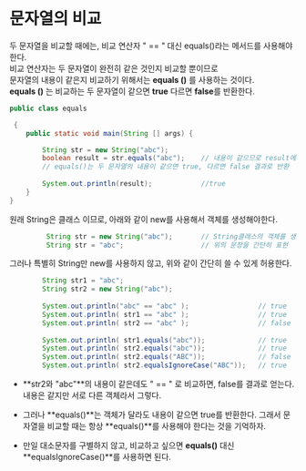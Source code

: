 # 문자열의 비교
두 문자열을 비교할 때에는, 비교 연산자 " == " 대신 equals()라는 메서드를 사용해야한다.<br>
비교 연산자는 두 문자열이 완전히 같은 것인지 비교할 뿐이므로<br>
문자열의 내용이 같은지 비교하기 위해서는 **equals ()** 를 사용하는 것이다.
<br> 
**equals ()** 는 비교하는 두 문자열이 같으면 **true** 다르면 **false**를 반환한다.
```java
public class equals

 {
	public static void main(String [] args) {

		String str = new String("abc");        
		boolean result = str.equals("abc");    // 내용이 같으므로 result에 true가 저장됨.
        // equals()는 두 문자열의 내용이 같으면 true, 다르면 false 결과로 반환
       
        System.out.println(result);            //true
    }
}
```
원래 String은 클래스 이므로, 아래와 같이 new를 사용해서 객체를 생성해야한다.
```java
         String str = new String("abc");       // String클래스의 객체를 생성
         String str = "abc";                   // 위의 문장을 간단히 표현
```       
그러나 특별히 String만 new를 사용하지 않고, 위와 같이 간단히 쓸 수 있게 허용한다.
```java
		String str1 = "abc";
		String str2 = new String("abc");
			
		System.out.println("abc" == "abc" );                 // true
		System.out.println( str1 == "abc" );                 // true
		System.out.println( str2 == "abc" );                 // false
		
		System.out.println( str1.equals("abc"));             // true
		System.out.println( str2.equals("abc"));             // true
		System.out.println( str2.equals("ABC"));             // false
		System.out.println( str2.equalsIgnoreCase("ABC"));   // true
```
* **str2와 "abc"**의 내용이 같은데도 " == " 로 비교하면, false를 결과로 얻는다. 내용은 같지만 서로 다른 객체라서 그렇다. 

* 그러나 **equals()**는 객체가 달라도 내용이 같으면 true를 반환한다. 그래서 문자열을 비교할 때는 항상 **equals()**를 사용해야 한다는 것을 기억하자. 

* 만일 대소문자를 구별하지 않고, 비교하고 싶으면
   **equals()** 대신 **equalsIgnoreCase()**를 사용하면 된다.
